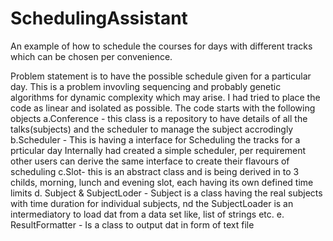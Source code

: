 # SchedulingAssistant
An example of how to schedule the courses for days with different tracks which can be chosen per convenience.

Problem statement is to have the possible schedule given for a particular day. This is a problem invovling sequencing and probably genetic algorithms for dynamic complexity which may arise. I had tried to place the code as linear and isolated as possible. The code starts with the following objects
a.Conference - this class is a repository to have details of all the talks(subjects) and the scheduler to manage the subject accrodingly
b.Scheduler - This is having a interface for Scheduling the tracks for a prticular day
        Internally had created a simple scheduler, per requirement other users can derive the same interface to create their flavours of scheduling
c.Slot- this is an abstract class and is being derived in to 3 childs, morning, lunch and evening slot, each having its own defined time limits
d. Subject & SubjectLoder  - Subject is a class having the real subjects with time duration for individual subjects, nd the SubjectLoader is an intermediatory to load dat from a data set like, list of strings etc.
e. ResultFormatter - Is a class to output dat in form of text file

